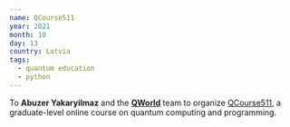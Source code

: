 ```yaml
---
name: QCourse511 
year: 2021
month: 10
day: 13
country: Latvia
tags:
  - quantum education
  - python
---
```

 To **Abuzer Yakaryilmaz** and the **[QWorld](https://twitter.com/qworld19)** team to organize [QCourse511](https://qworld.net/qcourse511-1/), a graduate-level online course on quantum computing and programming.
